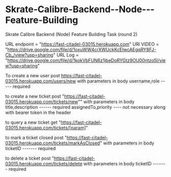 # Skrate-Calibre-Backend--Node---Feature-Building
Skrate Calibre Backend (Node) Feature Building Task (round 2)

URL endpoint = "https://fast-citadel-03015.herokuapp.com"
URl VIDEO = "https://drive.google.com/file/d/1oxuWW4crXWUckKcEIwcAEgqRY8FJ-Cb_/view?usp=sharing"
URL Log = "https://drive.google.com/file/d/1kokVbFUN6z1jbeDoRYGtz9OU00ntzo5l/view?usp=sharing"

To create a new user post
https://fast-citadel-03015.herokuapp.com/users/new 
with parameters in body
username,role ----- required 

to create a new ticket post 
"https://fast-citadel-03015.herokuapp.com/tickets/new""
with parameters in body
title,description ------ required 
assignedTo,priority ---- not necessary
along with bearer token in the header 

to query a new ticket get
"https://fast-citadel-03015.herokuapp.com/tickets/[param]"


to mark a ticket closed post 
"https://fast-citadel-03015.herokuapp.com/tickets/markAsClosed"
with parameters in body 
ticketID ------- required 

to delete a ticket post 
"https://fast-citadel-03015.herokuapp.com/tickets/delete
with parameters in body 
ticketID ------- required 






